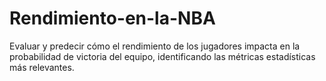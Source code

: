# Rendimiento-en-la-NBA
Evaluar y predecir cómo el rendimiento de los jugadores impacta en la probabilidad de victoria del equipo, identificando las métricas estadísticas más relevantes.
